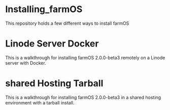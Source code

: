 # Installing_farmOS

This repository holds a few different ways to install farmOS

# Linode Server Docker

This is a walkthrough for installing farmOS 2.0.0-beta3 remotely on a Linode server with Docker.

# shared Hosting Tarball

This is a walkthrough for installing farmOS 2.0.0-beta3 in a shared hosting environment with a tarball install. 
